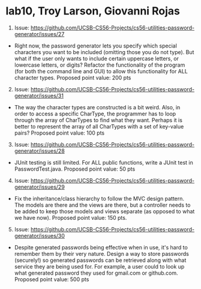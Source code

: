 # lab10, Troy Larson, Giovanni Rojas

1. Issue: https://github.com/UCSB-CS56-Projects/cs56-utilities-password-generator/issues/27

  * Right now, the password generator lets you specify which special characters you want to be included (omitting those you do not type). But what if the user only wants to include certain uppercase letters, or lowercase letters, or digits? Refactor the functionality of the program (for both the command line and GUI) to allow this functionality for ALL character types. Proposed point value: 200 pts


2. Issue: https://github.com/UCSB-CS56-Projects/cs56-utilities-password-generator/issues/31

  * The way the character types are constructed is a bit weird. Also, in order to access a specific CharType, the programmer has to loop through the array of CharTypes to find what they want. Perhaps it is better to represent the array of all CharTypes with a set of key-value pairs? Proposed point value: 100 pts


3. Issue: https://github.com/UCSB-CS56-Projects/cs56-utilities-password-generator/issues/28

  * JUnit testing is still limited. For ALL public functions, write a JUnit test in PasswordTest.java. Proposed point value: 50 pts


4. Issue: https://github.com/UCSB-CS56-Projects/cs56-utilities-password-generator/issues/29

  * Fix the inheritance/class hierarchy to follow the MVC design pattern. The models are there and the views are there, but a controller needs to be added to keep those models and views separate (as opposed to what we have now). Proposed point value: 150 pts.


5. Issue: https://github.com/UCSB-CS56-Projects/cs56-utilities-password-generator/issues/30

  * Despite generated passwords being effective when in use, it's hard to remember them by their very nature. Design a way to store passwords (securely!) so generated passwords can be retrieved along with what service they are being used for. For example, a user could to look up what generated password they used for gmail.com or github.com. Proposed point value: 500 pts